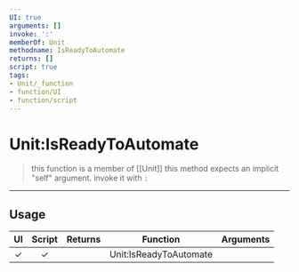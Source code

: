 ```yaml
---
UI: true
arguments: []
invoke: ':'
memberOf: Unit
methodname: IsReadyToAutomate
returns: []
script: true
tags:
- Unit/_function
- function/UI
- function/script
---
```

# Unit:IsReadyToAutomate
> this function is a member of [[Unit]]
> this method expects an implicit "self" argument. invoke it with `:`
-----
## Usage
|  UI | Script | Returns | Function | Arguments |
|:---:|:------:|-------:|:--------:|:---------|
|✓|✓||Unit:IsReadyToAutomate||
